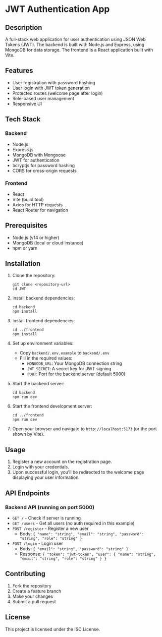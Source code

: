 # JWT Authentication App

## Description

A full-stack web application for user authentication using JSON Web Tokens (JWT). The backend is built with Node.js and Express, using MongoDB for data storage. The frontend is a React application built with Vite.

## Features

- User registration with password hashing
- User login with JWT token generation
- Protected routes (welcome page after login)
- Role-based user management
- Responsive UI

## Tech Stack

### Backend
- Node.js
- Express.js
- MongoDB with Mongoose
- JWT for authentication
- bcryptjs for password hashing
- CORS for cross-origin requests

### Frontend
- React
- Vite (build tool)
- Axios for HTTP requests
- React Router for navigation

## Prerequisites

- Node.js (v14 or higher)
- MongoDB (local or cloud instance)
- npm or yarn

## Installation

1. Clone the repository:
   ```
   git clone <repository-url>
   cd JWT
   ```

2. Install backend dependencies:
   ```
   cd backend
   npm install
   ```

3. Install frontend dependencies:
   ```
   cd ../frontend
   npm install
   ```

4. Set up environment variables:
   - Copy `backend/.env.example` to `backend/.env`
   - Fill in the required values:
     - `MONGODB_URL`: Your MongoDB connection string
     - `JWT_SECRET`: A secret key for JWT signing
     - `PORT`: Port for the backend server (default 5000)

5. Start the backend server:
   ```
   cd backend
   npm run dev
   ```

6. Start the frontend development server:
   ```
   cd ../frontend
   npm run dev
   ```

7. Open your browser and navigate to `http://localhost:5173` (or the port shown by Vite).

## Usage

1. Register a new account on the registration page.
2. Login with your credentials.
3. Upon successful login, you'll be redirected to the welcome page displaying your user information.

## API Endpoints

### Backend API (running on port 5000)

- `GET /` - Check if server is running
- `GET /users` - Get all users (no auth required in this example)
- `POST /register` - Register a new user
  - Body: `{ "name": "string", "email": "string", "password": "string", "role": "string" }`
- `POST /login` - Login user
  - Body: `{ "email": "string", "password": "string" }`
  - Response: `{ "token": "jwt-token", "user": { "name": "string", "email": "string", "role": "string" } }`

## Contributing

1. Fork the repository
2. Create a feature branch
3. Make your changes
4. Submit a pull request

## License

This project is licensed under the ISC License.
